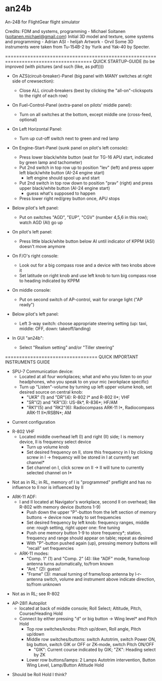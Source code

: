 an24b
=====

An-24B for FlightGear flight simulator

Credits:
FDM and systems, programming - Michael Soitanen (soitanen.michael@gmail.com)
Initial 3D model and texture, some systems and programming - Adrian
ASI - helijah
Artwork - Orvil
Some 3D instruments were taken from Tu-154B-2 by Yurik and Yak-40 by Specter.

=====================================================================================
QUICK STARTUP-GUIDE (to be improved (with pictures (and such (like, as pdf))))

- On AZS(circuit-breaker)-Panel (big panel with MANY switches at right side of crewsection):
  - Close ALL circuit-breakers (best by clicking the "all-on"-clickspots to the right of each row)

- On Fuel-Control-Panel (extra-panel on pilots' middle panel):
  - Turn on all switches at the bottom, except middle one (cross-feed, optional)

- On Left Horizontal Panel:
  - Turn up cut-off switch next to green and red lamp

- On Engine-Start-Panel (sunk panel on pilot's left console):
  - Press lower black/white button (wait for TG-16 APU start, indicated by green lamp and tachometer)
  - Put 2nd switch in top row up to position "lev" (left) and press upper left black/white button (AI-24 engine start)
    - left engine should spool up and start
  - Put 2nd switch in top row down to position "prav" (right) and press upper black/white button (AI-24 engine start)
    - guess what's supposed to happen
  - Press lower right red/grey button once, APU stops

- Below pilot's left panel:
  - Put on switches "AGD", "EUP", "CGV" (number 4,5,6 in this row); watch AGD (AI) go up

- On pilot's left panel:
  - Press little black/white button below AI until indicator of KPPM (ASI) doesn't move anymore

- On F/O's right console:
  - Look out for a big compass rose and a device with two knobs above it
  - Set latitude on right knob and use left knob to turn big compass rose to heading indicated by KPPM

- On middle console:
  - Put on second switch of AP-control, wait for orange light ("AP ready")

- Below pilot's left panel: 
  - Left 3-way switch: choose appropriate steering setting (up: taxi, middle: OFF, down: takeoff/landing) 

- In GUI "an24b":
  - Select "Realism setting" and/or "Tiller steering"

=================================
QUICK IMPORTANT INSTRUMENTS GUIDE

- SPU-7 Communication device:
  - Located at all four workplaces; what and who you listen to on your headphones, who you speak to on your mic (workplace specific)
  - Turn up "Listen"-volume by turning up left upper volume knob, set desired source on central knob:
    - "UKR" (1) and "DR"(4): R-802 I* and R-802 II*; VHF
    - "SR"(2) and "KR"(3): US-8k*, R-836*; HF/AM
    - "RK1"(5) and "RK2"(6): Radiocompass ARK-11 I*, Radiocompass ARK-11 II*/RSBN*; AM
* Current configuration 

- R-802 VHF
  - Located middle overhead left (I) and right (II) side; I is memory device, II is frequency select device
    - Turn up volume knob
    - Set desired frequency on II, store this frequency in I by clicking screw in I -> frequency will be stored in I at currently set channel*
    - Set channel on I, click screw on II -> II will tune to currently selected channel on I*
* Not as in RL; in RL, memory of I is "programmed" preflight and has no influence to II nor is influenced by II
    
- ARK-11 ADF:
  - I and II located at Navigator's workplace, second II on overhead; like R-802 with memory device (buttons 1-9)
    - Push down the upper "P"-button from the left section of memory buttons -> device now ready to set frequencies
    - Set desired frequency by left knob: frequency ranges, middle one: rough setting, right upper one: fine tuning
    - Push one memory button 1-9 to store frequency*; station, frequency and range should appear on table; repeat as desired
    - With "P"-button pushed again (up), pressing memory buttons will "recall" set frequencies
  - ARK-11 modes:
    - "Comp. 1" (1) and "Comp. 2" (4): like "ADF" mode, frame/loop antenna turns automatically, to/from known
    - "Ant." (2): guess!
    - "Frame" (3): manual turning of frame/loop antenna by l-r-antenna switch, volume and instrument above indicate direction, to/from unknown
* Not as in RL; see R-802

- AP-28l1 Autopilot
  - located at back of middle console; Roll Select; Altitude, Pitch, Course/Heading Hold
  - Connect by either pressing "d" or big button -> Wing level* and Pitch Hold
    - Top row switches/knobs: Pitch up/down, Roll angle, Pitch up/down
    - Middle row switches/buttons: switch Autotrim, switch Power ON, big button, switch GIK or OFF or ZK-mode, switch Pitch ON/OFF
      - "GIK": Current course indicated by GIK; "ZK": Heading select by ZK
    - Lower row buttons/lamps: 2 Lamps Autotrim intervention, Button Wing Level, Lamp/Button Altitude Hold
* Should be Roll Hold I think?

